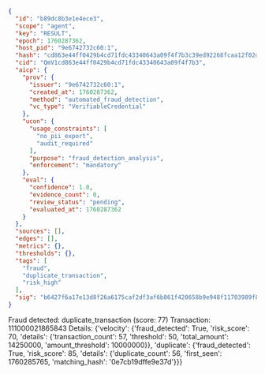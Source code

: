 ```json
{
  "id": "b89dc8b3e1e4ece3",
  "scope": "agent",
  "key": "RESULT",
  "epoch": 1760287362,
  "host_pid": "9e6742732c60:1",
  "hash": "cd863e44ff0429b4cd71fdc43340643a09f4f7b3c39ed92268fcaa12f02d8575",
  "cid": "QmV1cd863e44ff0429b4cd71fdc43340643a09f4f7b3",
  "aicp": {
    "prov": {
      "issuer": "9e6742732c60:1",
      "created_at": 1760287362,
      "method": "automated_fraud_detection",
      "vc_type": "VerifiableCredential"
    },
    "ucon": {
      "usage_constraints": [
        "no_pii_export",
        "audit_required"
      ],
      "purpose": "fraud_detection_analysis",
      "enforcement": "mandatory"
    },
    "eval": {
      "confidence": 1.0,
      "evidence_count": 0,
      "review_status": "pending",
      "evaluated_at": 1760287362
    }
  },
  "sources": [],
  "edges": [],
  "metrics": {},
  "thresholds": {},
  "tags": [
    "fraud",
    "duplicate_transaction",
    "risk_high"
  ],
  "sig": "b6427f6a17e13d8f26a6175caf2df3af6b861f420658b9e948f11703989f8cea"
}
```

Fraud detected: duplicate_transaction (score: 77)
Transaction: 111000021865843
Details: {'velocity': {'fraud_detected': True, 'risk_score': 70, 'details': {'transaction_count': 57, 'threshold': 50, 'total_amount': 14250000, 'amount_threshold': 10000000}}, 'duplicate': {'fraud_detected': True, 'risk_score': 85, 'details': {'duplicate_count': 56, 'first_seen': 1760285765, 'matching_hash': '0e7cb19dffe9e37d'}}}
